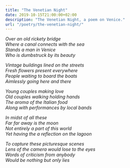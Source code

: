 ```yaml
---
title: "The Venetian Night"
date: 2019-10-15T21:00:00+02:00
description: "The Venetian Night, a poem on Venice."
url: "/poetry/the-venetian-night/"
---
```


<i>Over an old rickety bridge<br>
Where a canal connects with the sea<br>
Stands a man in Venice<br>
Who is dumbstruck by its beauty<br></i>

<i>Vintage buildings lined on the streets<br>
Fresh flowers present everywhere<br>
People waiting to board the boats<br>
Aimlessly going here and there<br></i>

<i>Young couples making love<br>
Old couples walking holding hands<br>
The aroma of the Italian food<br>
Along with performances by local bands<br></i>

<i>In midst of all these<br>
Far far away is the moon<br>
Not entirely a part of this world<br>
Yet having the a reflection on the lagoon<br></i>

<i>To capture these picturesque scenes<br>
Lens of the camera would lose to the eyes<br>
Words of criticism from anybody<br>
Would be nothing but only lies<br></i>